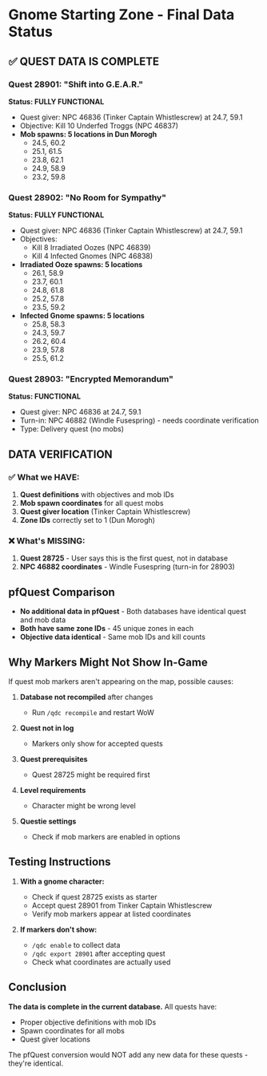 # Gnome Starting Zone - Final Data Status

## ✅ QUEST DATA IS COMPLETE

### Quest 28901: "Shift into G.E.A.R."
**Status: FULLY FUNCTIONAL**
- Quest giver: NPC 46836 (Tinker Captain Whistlescrew) at 24.7, 59.1
- Objective: Kill 10 Underfed Troggs (NPC 46837)
- **Mob spawns: 5 locations in Dun Morogh**
  - 24.5, 60.2
  - 25.1, 61.5
  - 23.8, 62.1
  - 24.9, 58.9
  - 23.2, 59.8

### Quest 28902: "No Room for Sympathy"
**Status: FULLY FUNCTIONAL**
- Quest giver: NPC 46836 (Tinker Captain Whistlescrew) at 24.7, 59.1
- Objectives: 
  - Kill 8 Irradiated Oozes (NPC 46839)
  - Kill 4 Infected Gnomes (NPC 46838)
- **Irradiated Ooze spawns: 5 locations**
  - 26.1, 58.9
  - 23.7, 60.1
  - 24.8, 61.8
  - 25.2, 57.8
  - 23.5, 59.2
- **Infected Gnome spawns: 5 locations**
  - 25.8, 58.3
  - 24.3, 59.7
  - 26.2, 60.4
  - 23.9, 57.8
  - 25.5, 61.2

### Quest 28903: "Encrypted Memorandum"
**Status: FUNCTIONAL**
- Quest giver: NPC 46836 at 24.7, 59.1
- Turn-in: NPC 46882 (Windle Fusespring) - needs coordinate verification
- Type: Delivery quest (no mobs)

## DATA VERIFICATION

### ✅ What we HAVE:
1. **Quest definitions** with objectives and mob IDs
2. **Mob spawn coordinates** for all quest mobs
3. **Quest giver location** (Tinker Captain Whistlescrew)
4. **Zone IDs** correctly set to 1 (Dun Morogh)

### ❌ What's MISSING:
1. **Quest 28725** - User says this is the first quest, not in database
2. **NPC 46882 coordinates** - Windle Fusespring (turn-in for 28903)

## pfQuest Comparison
- **No additional data in pfQuest** - Both databases have identical quest and mob data
- **Both have same zone IDs** - 45 unique zones in each
- **Objective data identical** - Same mob IDs and kill counts

## Why Markers Might Not Show In-Game

If quest mob markers aren't appearing on the map, possible causes:

1. **Database not recompiled** after changes
   - Run `/qdc recompile` and restart WoW

2. **Quest not in log** 
   - Markers only show for accepted quests

3. **Quest prerequisites**
   - Quest 28725 might be required first

4. **Level requirements**
   - Character might be wrong level

5. **Questie settings**
   - Check if mob markers are enabled in options

## Testing Instructions

1. **With a gnome character:**
   - Check if quest 28725 exists as starter
   - Accept quest 28901 from Tinker Captain Whistlescrew
   - Verify mob markers appear at listed coordinates

2. **If markers don't show:**
   - `/qdc enable` to collect data
   - `/qdc export 28901` after accepting quest
   - Check what coordinates are actually used

## Conclusion

**The data is complete in the current database.** All quests have:
- Proper objective definitions with mob IDs
- Spawn coordinates for all mobs
- Quest giver locations

The pfQuest conversion would NOT add any new data for these quests - they're identical.